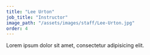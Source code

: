 ```yaml
---
title: "Lee Urton"
job_title: "Instructor"
image_path: "/assets/images/staff/Lee-Urton.jpg"
order: 4
---
```


Lorem ipsum dolor sit amet, consectetur adipisicing elit.
